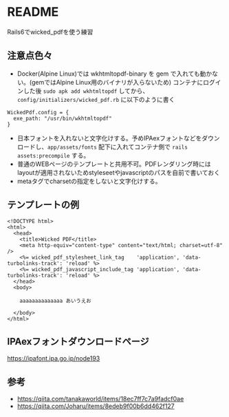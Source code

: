 # README
Rails6でwicked_pdfを使う練習

## 注意点色々
- Docker(Alpine Linux)では wkhtmltopdf-binary を gem で入れても動かない。(gemではAlpine Linux用のバイナリが入らないため)
コンテナにログインした後 `sudo apk add wkhtmltopdf` してから、 `config/initializers/wicked_pdf.rb` に以下のように書く

```
WickedPdf.config = {
  exe_path: "/usr/bin/wkhtmltopdf"
}
```

- 日本フォントを入れないと文字化けする。予めIPAexフォントなどをダウンロードし、`app/assets/fonts` 配下に入れてコンテナ側で `rails assets:precompile` する。
- 普通のWEBページのテンプレートと共用不可。PDFレンダリング時にはlayoutが適用されないためstyleseetやjavascriptのパスを自前で書いておく
- metaタグでcharsetの指定をしないと文字化けする。

## テンプレートの例
```
<!DOCTYPE html>
<html>
  <head>
    <title>Wicked PDF</title>
    <meta http-equiv="content-type" content="text/html; charset=utf-8" />
    <%= wicked_pdf_stylesheet_link_tag    'application', 'data-turbolinks-track': 'reload' %>
    <%= wicked_pdf_javascript_include_tag 'application', 'data-turbolinks-track': 'reload' %>
  </head>
  <body>

    aaaaaaaaaaaaaa あいうえお

  </body>
</html>
```

## IPAexフォントダウンロードページ
https://ipafont.ipa.go.jp/node193

## 参考
- https://qiita.com/tanakaworld/items/18ec7ff7c7a9fadcf0ae
- https://qiita.com/Joharu/items/8edeb9f00b6dd462f127
